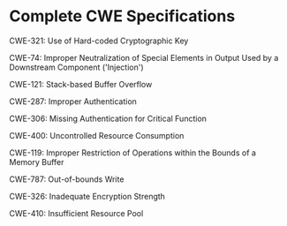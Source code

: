 

# Complete CWE Specifications

CWE-321: Use of Hard-coded Cryptographic Key

CWE-74: Improper Neutralization of Special Elements in Output Used by a Downstream Component ('Injection')

CWE-121: Stack-based Buffer Overflow

CWE-287: Improper Authentication

CWE-306: Missing Authentication for Critical Function

CWE-400: Uncontrolled Resource Consumption

CWE-119: Improper Restriction of Operations within the Bounds of a Memory Buffer

CWE-787: Out-of-bounds Write

CWE-326: Inadequate Encryption Strength

CWE-410: Insufficient Resource Pool